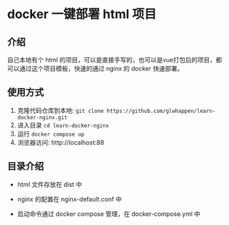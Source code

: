# docker 一键部署 html 项目

## 介绍

自己本地有个 html 的项目，可以是直接手写的，也可以是vue打包后的项目，都可以通过这个项目模板，快速的通过 nginx 的 docker 快速部署。

## 使用方式

1. 克隆代码仓库到本地: `git clone https://github.com/glwhappen/learn-docker-nginx.git`
2. 进入目录 `cd learn-docker-nginx`
3. 运行 `docker compose up`
3. 浏览器访问: http://localhost:88

## 目录介绍

- html 文件存放在 dist 中

- nginx 的配置在 nginx-default.conf 中

- 启动命令通过 docker compose 管理，在 docker-compose.yml 中
